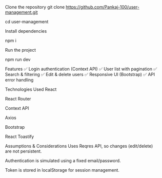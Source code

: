 Clone the repository
git clone https://github.com/Pankaj-100/user-management.git


cd user-management


Install dependencies

npm i

Run the project

npm run dev

Features
✅ Login authentication (Context API)
✅ User list with pagination
✅ Search & filtering
✅ Edit & delete users
✅ Responsive UI (Bootstrap)
✅ API error handling

Technologies Used
React

React Router

Context API

Axios

Bootstrap

React Toastify

Assumptions & Considerations
Uses Reqres API, so changes (edit/delete) are not persistent.

Authentication is simulated using a fixed email/password.

Token is stored in localStorage for session management.

